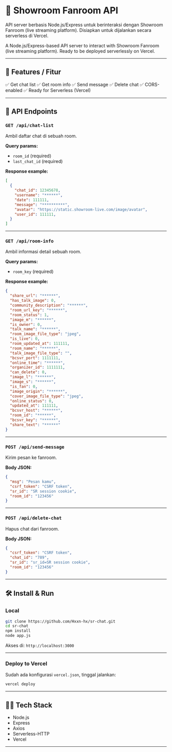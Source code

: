 # 📡 Showroom Fanroom API

API server berbasis Node.js/Express untuk berinteraksi dengan Showroom Fanroom (live streaming platform).
Disiapkan untuk dijalankan secara serverless di Vercel.

A Node.js/Express-based API server to interact with Showroom Fanroom (live streaming platform).
Ready to be deployed serverlessly on Vercel.

---

## 🚀 Features / Fitur

✅ Get chat list
✅ Get room info
✅ Send message
✅ Delete chat
✅ CORS-enabled
✅ Ready for Serverless (Vercel)

---

## 📂 API Endpoints

### `GET /api/chat-list`

Ambil daftar chat di sebuah room.

**Query params:**

* `room_id` (required)
* `last_chat_id` (required)

**Response example:**

```json
[
  {
    "chat_id": 12345678,
    "username": "******",
    "date": 111111,
    "message": "**********",
    "avatar": "https://static.showroom-live.com/image/avatar",
    "user_id": 111111,
  }
]
```

---

### `GET /api/room-info`

Ambil informasi detail sebuah room.

**Query params:**

* `room_key` (required)

**Response example:**

```json
{
  "share_url": "******",
  "has_talk_image": 0,
  "community_description": "******",
  "room_url_key": "******",
  "room_status": 1,
  "image_m": "******",
  "is_owner": 0,
  "talk_name": "******",
  "room_image_file_type": "jpeg",
  "is_live": 0,
  "room_updated_at": 111111,
  "room_name": "******",
  "talk_image_file_type": "",
  "bcsvr_port": 1111111,
  "online_time": "******",
  "organizer_id": 1111111,
  "can_delete": 0,
  "image_l": "******",
  "image_s": "******",
  "is_fan": 0,
  "image_origin": "******",
  "cover_image_file_type": "jpeg",
  "online_status": 0,
  "updated_at": 111111,
  "bcsvr_host": "******",
  "room_id": "******",
  "bcsvr_key": "******",
  "share_text": "******"
}
```

---

### `POST /api/send-message`

Kirim pesan ke fanroom.

**Body JSON:**

```json
{
  "msg": "Pesan kamu",
  "csrf_token": "CSRF token",
  "sr_id": "SR session cookie",
  "room_id": "123456"
}
```

---

### `POST /api/delete-chat`

Hapus chat dari fanroom.

**Body JSON:**

```json
{
  "csrf_token": "CSRF token",
  "chat_id": "789",
  "sr_id": "sr_id=SR session cookie",
  "room_id": "123456"
}
```

---

## 🛠️ Install & Run

### Local

```bash
git clone https://github.com/Hxxn-hx/sr-chat.git
cd sr-chat
npm install
node app.js
```

Akses di: `http://localhost:3000`

---

### Deploy to Vercel

Sudah ada konfigurasi `vercel.json`, tinggal jalankan:

```bash
vercel deploy
```

---

## 👨‍💻 Tech Stack

* Node.js
* Express
* Axios
* Serverless-HTTP
* Vercel

---
